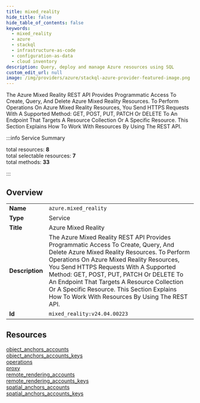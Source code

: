 ```yaml
---
title: mixed_reality
hide_title: false
hide_table_of_contents: false
keywords:
  - mixed_reality
  - azure
  - stackql
  - infrastructure-as-code
  - configuration-as-data
  - cloud inventory
description: Query, deploy and manage Azure resources using SQL
custom_edit_url: null
image: /img/providers/azure/stackql-azure-provider-featured-image.png
---
```


The Azure Mixed Reality REST API Provides Programmatic Access To Create, Query, And Delete Azure Mixed Reality Resources. To Perform Operations On Azure Mixed Reality Resources, You Send HTTPS Requests With A Supported Method: GET, POST, PUT, PATCH Or DELETE To An Endpoint That Targets A Resource Collection Or A Specific Resource. This Section Explains How To Work With Resources By Using The REST API.  
    
:::info Service Summary

<div class="row">
<div class="providerDocColumn">
<span>total resources:&nbsp;<b>8</b></span><br />
<span>total selectable resources:&nbsp;<b>7</b></span><br />
<span>total methods:&nbsp;<b>33</b></span><br />
</div>
</div>

:::

## Overview
<table><tbody>
<tr><td><b>Name</b></td><td><code>azure.mixed_reality</code></td></tr>
<tr><td><b>Type</b></td><td>Service</td></tr>
<tr><td><b>Title</b></td><td>Azure Mixed Reality</td></tr>
<tr><td><b>Description</b></td><td>The Azure Mixed Reality REST API Provides Programmatic Access To Create, Query, And Delete Azure Mixed Reality Resources. To Perform Operations On Azure Mixed Reality Resources, You Send HTTPS Requests With A Supported Method: GET, POST, PUT, PATCH Or DELETE To An Endpoint That Targets A Resource Collection Or A Specific Resource. This Section Explains How To Work With Resources By Using The REST API.</td></tr>
<tr><td><b>Id</b></td><td><code>mixed_reality:v24.04.00223</code></td></tr>
</tbody></table>

## Resources
<div class="row">
<div class="providerDocColumn">
<a href="/providers/azure/mixed_reality/object_anchors_accounts/">object_anchors_accounts</a><br />
<a href="/providers/azure/mixed_reality/object_anchors_accounts_keys/">object_anchors_accounts_keys</a><br />
<a href="/providers/azure/mixed_reality/operations/">operations</a><br />
<a href="/providers/azure/mixed_reality/proxy/">proxy</a><br />
</div>
<div class="providerDocColumn">
<a href="/providers/azure/mixed_reality/remote_rendering_accounts/">remote_rendering_accounts</a><br />
<a href="/providers/azure/mixed_reality/remote_rendering_accounts_keys/">remote_rendering_accounts_keys</a><br />
<a href="/providers/azure/mixed_reality/spatial_anchors_accounts/">spatial_anchors_accounts</a><br />
<a href="/providers/azure/mixed_reality/spatial_anchors_accounts_keys/">spatial_anchors_accounts_keys</a><br />
</div>
</div>
